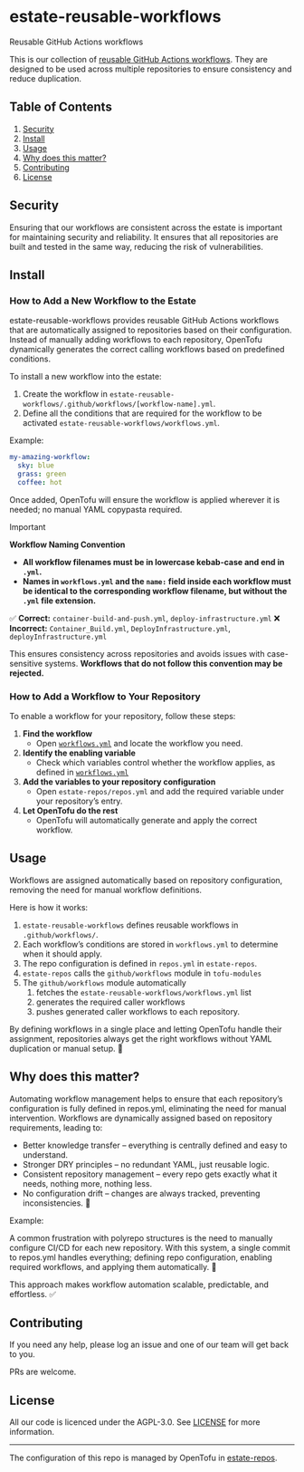 [//]: # (STANDARD README)
[//]: # (https://github.com/RichardLitt/standard-readme)
[//]: # (----------------------------------------------)
[//]: # (Uncomment optional sections as required)
[//]: # (----------------------------------------------)

[//]: # (Title)
[//]: # (Match repository name)
[//]: # (REQUIRED)

# estate-reusable-workflows

[//]: # (Banner)
[//]: # (OPTIONAL)
[//]: # (Must not have its own title)
[//]: # (Must link to local image in current repository)


[//]: # (Badges)
[//]: # (OPTIONAL)
[//]: # (Must not have its own title)


[//]: # (Short description)
[//]: # (REQUIRED)
[//]: # (An overview of the intentions of this repo)
[//]: # (Must not have its own title)
[//]: # (Must be less than 120 characters)
[//]: # (Must match GitHub's description)

Reusable GitHub Actions workflows

[//]: # (Long Description)
[//]: # (OPTIONAL)
[//]: # (Must not have its own title)
[//]: # (A detailed description of the repo)

This is our collection of [reusable GitHub Actions workflows](https://resources.github.com/learn/pathways/automation/intermediate/create-reusable-workflows-in-github-actions/). They are designed to be used across multiple repositories to ensure consistency and reduce duplication.


## Table of Contents

[//]: # (REQUIRED)
[//]: # (Delete as appropriate)

1. [Security](#security)
1. [Install](#install)
1. [Usage](#usage)
2. [Why does this matter?](#why-does-this-matter-)
1. [Contributing](#contributing)
1. [License](#license)

## Security
[//]: # (OPTIONAL)
[//]: # (May go here if it is important to highlight security concerns.)

Ensuring that our workflows are consistent across the estate is important for maintaining security and reliability.
It ensures that all repositories are built and tested in the same way, reducing the risk of vulnerabilities.

[//]: # (## Background)
[//]: # (OPTIONAL)
[//]: # (Explain the motivation and abstract dependencies for this repo)

## Install

[//]: # (Explain how to install the thing.)
[//]: # (OPTIONAL IF documentation repo)
[//]: # (ELSE REQUIRED)

### How to Add a New Workflow to the Estate
estate-reusable-workflows provides reusable GitHub Actions workflows that are automatically assigned to repositories based on their configuration. Instead of manually adding workflows to each repository, OpenTofu dynamically generates the correct calling workflows based on predefined conditions.

To install a new workflow into the estate:
1.	Create the workflow in `estate-reusable-workflows/.github/workflows/[workflow-name].yml`.
2.	Define all the conditions that are required for the workflow to be activated `estate-reusable-workflows/workflows.yml`.

Example:

```yaml
my-amazing-workflow:
  sky: blue
  grass: green
  coffee: hot
```

Once added, OpenTofu will ensure the workflow is applied wherever it is needed; no manual YAML copypasta required.


> [!IMPORTANT]
> **Workflow Naming Convention**
>
> - **All workflow filenames must be in lowercase kebab-case and end in `.yml`.**
> - **Names in `workflows.yml` and the `name:` field inside each workflow must be identical to the corresponding workflow filename, but without the `.yml` file extension.**
>
> ✅ **Correct:** `container-build-and-push.yml`, `deploy-infrastructure.yml`
> ❌ **Incorrect:** `Container_Build.yml`, `DeployInfrastructure.yml`, `deployInfrastructure.yml`
>
> This ensures consistency across repositories and avoids issues with case-sensitive systems.
> **Workflows that do not follow this convention may be rejected.**

### How to Add a Workflow to Your Repository

To enable a workflow for your repository, follow these steps:

1. **Find the workflow**
   - Open [`workflows.yml`](workflows.yml) and locate the workflow you need.
2. **Identify the enabling variable**
   - Check which variables control whether the workflow applies, as defined in [`workflows.yml`](workflows.yml)
3. **Add the variables to your repository configuration**
   - Open `estate-repos/repos.yml` and add the required variable under your repository’s entry.
4. **Let OpenTofu do the rest**
   - OpenTofu will automatically generate and apply the correct workflow.



## Usage
[//]: # (REQUIRED)
[//]: # (Explain what the thing does. Use screenshots and/or videos.)


Workflows are assigned automatically based on repository configuration, removing the need for manual workflow definitions.

Here is how it works:
1.	`estate-reusable-workflows` defines reusable workflows in `.github/workflows/`.
2.	Each workflow’s conditions are stored in `workflows.yml` to determine when it should apply.
3.	The repo configuration is defined in `repos.yml` in `estate-repos`.
4. `estate-repos` calls the `github/workflows` module in `tofu-modules`
5. The `github/workflows` module automatically
   1. fetches the `estate-reusable-workflows/workflows.yml` list
   2. generates the required caller workflows
   3. pushes generated caller workflows to each repository.

By defining workflows in a single place and letting OpenTofu handle their assignment, repositories always get the right workflows without YAML duplication or manual setup. 🚀




[//]: # (Extra sections)
[//]: # (OPTIONAL)
[//]: # (This should not be called "Extra Sections".)
[//]: # (This is a space for ≥0 sections to be included,)
[//]: # (each of which must have their own titles.)

## Why does this matter?
Automating workflow management helps to ensure that each repository’s configuration is fully defined in repos.yml, eliminating the need for manual intervention.
Workflows are dynamically assigned based on repository requirements, leading to:
- Better knowledge transfer – everything is centrally defined and easy to understand.
- Stronger DRY principles – no redundant YAML, just reusable logic.
- Consistent repository management – every repo gets exactly what it needs, nothing more, nothing less.
- No configuration drift – changes are always tracked, preventing inconsistencies. 🚀

Example:

A common frustration with polyrepo structures is the need to manually configure CI/CD for each new repository.
With this system, a single commit to repos.yml handles everything; defining repo configuration, enabling required workflows, and applying them automatically. 🚀

This approach makes workflow automation scalable, predictable, and effortless. ✅



[//]: # (## API)
[//]: # (OPTIONAL)
[//]: # (Describe exported functions and objects)



[//]: # (## Maintainers)
[//]: # (OPTIONAL)
[//]: # (List maintainers for this repository)
[//]: # (along with one way of contacting them - GitHub link or email.)



[//]: # (## Thanks)
[//]: # (OPTIONAL)
[//]: # (State anyone or anything that significantly)
[//]: # (helped with the development of this project)



## Contributing
[//]: # (REQUIRED)
If you need any help, please log an issue and one of our team will get back to you.

PRs are welcome.


## License
[//]: # (REQUIRED)

All our code is licenced under the AGPL-3.0. See [LICENSE](LICENSE) for more information.

---

The configuration of this repo is managed by OpenTofu in [estate-repos](https://github.com/evoteum/estate-repos).
